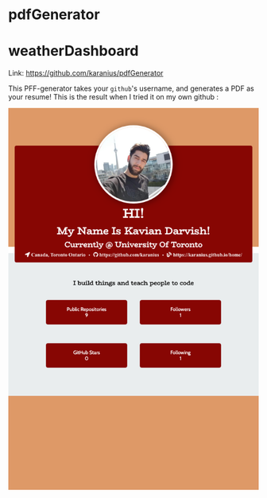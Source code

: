 # pdfGenerator

# weatherDashboard

Link: https://github.com/karanius/pdfGenerator

This PFF-generator takes your `github`'s username, and generates a PDF as your resume! This is the result when I tried it on my own github :

![](screenShot.png)
